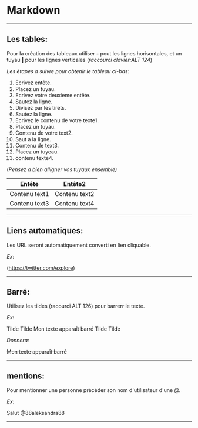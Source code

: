 # Markdown

---------------------------------------------------------------------------
## Les tables: 

Pour la création des tableaux utiliser **-** pout les lignes horisontales, et un tuyau **|** pour les lignes verticales (*raccourci clavier:ALT 124*)

*Les étapes a suivre pour obtenir le tableau ci-bas*:

1. Ecrivez entête. 
2. Placez un tuyau. 
3. Ecrivez votre deuxieme entête. 
4. Sautez la ligne. 
5. Divisez par les tirets.  
6. Sautez la ligne. 
7. Ecrivez le contenu de votre texte1. 
8. Placez un tuyau.  
9. Contenu de votre text2.  
10. Saut a la ligne. 
11. Contenu de text3.  
12. Placez un tuyeau.  
13. contenu texte4.  

(*Pensez a bien alligner vos tuyaux ensemble)*

Entête          |    Entête2
----------------|---------------
Contenu text1   |Contenu text2
Contenu text3   |Contenu text4

---------------------------------------------------------------------------


## Liens automatiques:

Les URL seront automatiquement converti en lien cliquable.

*Ex*:

(https://twitter.com/explore)

---------------------------------------------------------------------------

## Barré:

Utilisez les tildes (racourci ALT 126) pour barrerr le texte.

*Ex*:

Tilde Tilde Mon texte apparaît barré Tilde Tilde

*Donnera:*

~~Mon texte apparaît barré~~

---------------------------------------------------------------------------

## mentions:

Pour mentionner une personne précéder son nom d'utilisateur d'une @.

*Ex*:

Salut @88aleksandra88 

---------------------------------------------------------------------------

 











                                     


